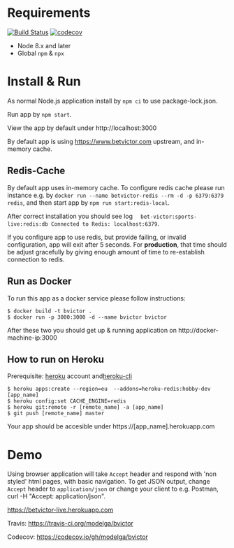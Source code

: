 # Requirements

[![Build Status](https://travis-ci.org/modelga/bvictor.svg?branch=master)](https://travis-ci.org/modelga/bvictor)
[![codecov](https://codecov.io/gh/modelga/bvictor/branch/master/graph/badge.svg)](https://codecov.io/gh/modelga/bvictor)

* Node 8.x and later
* Global `npm` & `npx`

# Install & Run

As normal Node.js application install by `npm ci` to use package-lock.json. 

Run app by `npm start`. 

View the app by default under http://localhost:3000 

By default app is using https://www.betvictor.com upstream, and in-memory cache.

## Redis-Cache

By default app uses in-memory cache. To configure redis cache please run instance e.g. by `docker run --name betvictor-redis --rm -d -p 6379:6379 redis`, and then start app by `npm run start:redis-local`.

After correct installation you should see log `  bet-victor:sports-live:redis:db Connected to Redis: localhost:6379`.

If you configure app to use redis, but provide failing, or invalid configuration, app will exit after 5 seconds. For **production**, that time should be adjust gracefully by giving enough amount of time to re-establish connection to redis.  

## Run as Docker 

To run this app as a docker service please follow instructions:

```
$ docker build -t bvictor . 
$ docker run -p 3000:3000 -d --name bvictor bvictor
```

After these two you should get up & running application on http://docker-machine-ip:3000

## How to run on Heroku 

Prerequisite: [heroku](https://heroku.com) account and[heroku-cli](https://www.npmjs.com/package/heroku)

```
$ heroku apps:create --region=eu  --addons=heroku-redis:hobby-dev [app_name] 
$ heroku config:set CACHE_ENGINE=redis
$ heroku git:remote -r [remote_name] -a [app_name] 
$ git push [remote_name] master
```

Your app should be accesible under https://[app_name].herokuapp.com 


# Demo

Using browser application will take `Accept` header and respond with 'non styled' html pages, with basic navigation. To get JSON output, change `Accept` header to `application/json` or change your client to e.g. Postman, curl -H "Accept: application/json". 


https://betvictor-live.herokuapp.com

Travis: https://travis-ci.org/modelga/bvictor

Codecov: https://codecov.io/gh/modelga/bvictor

